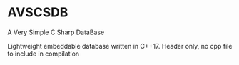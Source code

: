 # AVSCSDB

A Very Simple C Sharp DataBase

Lightweight embeddable database written in C++17. Header only, no cpp file to include in compilation